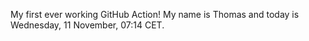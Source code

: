 My first ever working GitHub Action!
My name is Thomas and today is Wednesday, 11 November, 07:14 CET. 
